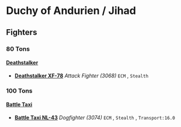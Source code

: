 # Duchy of Andurien / Jihad 

## Fighters 

### 80 Tons 

#### [Deathstalker](../../../units/deathstalker.md) 

- [**Deathstalker XF-78**](../../../units/deathstalker/deathstalker_xf-78.md) *Attack Fighter (3068)* `ECM` , `Stealth` 

### 100 Tons 

#### [Battle Taxi](../../../units/battle_taxi.md) 

- [**Battle Taxi NL-43**](../../../units/battle_taxi/battle_taxi_nl-43.md) *Dogfighter (3074)* `ECM` , `Stealth` , `Transport:16.0` 

